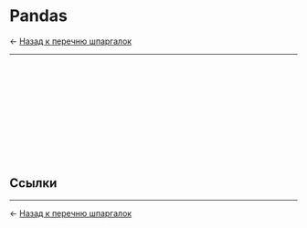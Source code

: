 # Pandas

← [Назад к перечню шпаргалок][back]

---

##                   

```python

```

```python

```

```python

```

```python

```

```python

```

```python

```

```python

```

```python

```

```python

```

```python

```

```python

```

```python

```

## Ссылки

[]()

---

← [Назад к перечню шпаргалок][back]

[back]: <../.> "Назад к перечню шпаргалок"